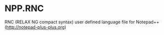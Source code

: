 # NPP.RNC

RNC (RELAX NG compact syntax) user defined language file for Notepad++ (http://notepad-plus-plus.org) 
